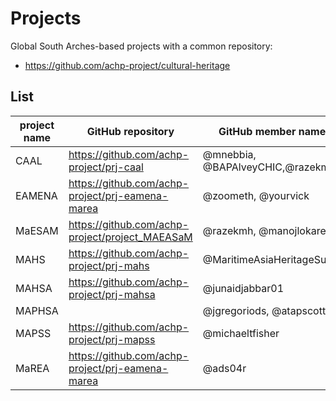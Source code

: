 # Projects

Global South Arches-based projects with a common repository:

* https://github.com/achp-project/cultural-heritage

## List

| project name | GitHub repository                                | GitHub member names             | project url                                       |
|--------------|--------------------------------------------------|-------------------------------- |---------------------------------------------------|
| CAAL         | https://github.com/achp-project/prj-caal         | @mnebbia, @BAPAlveyCHIC,@razekmh| https://uclcaal.org/                              |
| EAMENA       | https://github.com/achp-project/prj-eamena-marea | @zoometh, @yourvick             | http://eamena.arch.ox.ac.uk/                      |
| MaESAM       | https://github.com/achp-project/project_MAEASaM  | @razekmh, @manojlokare          | https://maeasam.org/                              |
| MAHS         | https://github.com/achp-project/prj-mahs         | @MaritimeAsiaHeritageSurvey     | https://maritimeasiaheritage.cseas.kyoto-u.ac.jp/ |
| MAHSA        | https://github.com/achp-project/prj-mahsa        | @junaidjabbar01                 | https://www.mahsa.arch.cam.ac.uk/                 |
| MAPHSA       |                                                  | @jgregoriods, @atapscott        | https://www.upf.edu/web/maphsa                    |
| MAPSS        | https://github.com/achp-project/prj-mapss        | @michaeltfisher                 | https://mapss.shh.mpg.de/info/                    |
| MaREA        | https://github.com/achp-project/prj-eamena-marea | @ads04r                         | https://marea.soton.ac.uk/                        |
